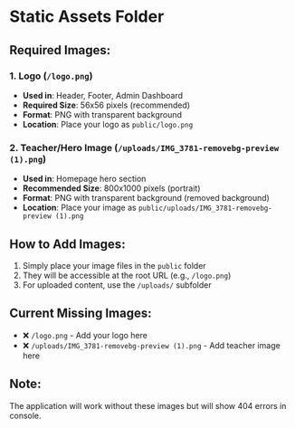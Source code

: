 # Static Assets Folder

## Required Images:

### 1. Logo (`/logo.png`)
- **Used in**: Header, Footer, Admin Dashboard
- **Required Size**: 56x56 pixels (recommended)
- **Format**: PNG with transparent background
- **Location**: Place your logo as `public/logo.png`

### 2. Teacher/Hero Image (`/uploads/IMG_3781-removebg-preview (1).png`)
- **Used in**: Homepage hero section
- **Recommended Size**: 800x1000 pixels (portrait)
- **Format**: PNG with transparent background (removed background)
- **Location**: Place your image as `public/uploads/IMG_3781-removebg-preview (1).png`

## How to Add Images:

1. Simply place your image files in the `public` folder
2. They will be accessible at the root URL (e.g., `/logo.png`)
3. For uploaded content, use the `/uploads/` subfolder

## Current Missing Images:
- ❌ `/logo.png` - Add your logo here
- ❌ `/uploads/IMG_3781-removebg-preview (1).png` - Add teacher image here

## Note:
The application will work without these images but will show 404 errors in console.


